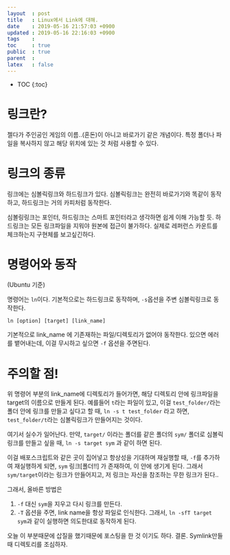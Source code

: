 ```yaml
---
layout  : post
title   : Linux에서 Link에 대해.
date    : 2019-05-16 21:57:03 +0900
updated : 2019-05-16 22:16:03 +0900
tags    : 
toc     : true
public  : true
parent  : 
latex   : false
---
```

* TOC
{:toc}

# 링크란?
젤다가 주인공인 게임의 이름..(혼돈)이 아니고 바로가기 같은 개념이다.
특정 폴더나 파일을 복사하지 않고 해당 위치에 있는 것 처럼 사용할 수 있다.

# 링크의 종류
링크에는 심볼릭링크와 하드링크가 있다.
심볼릭링크는 완전히 바로가기와 똑같이 동작하고, 하드링크는 거의 카피처럼 동작한다.

심볼링링크는 포인터, 하드링크는 스마트 포인터라고 생각하면 쉽게 이해 가능할 듯.
하드링크는 모든 링크파일을 지워야 원본에 접근이 불가하다. 실제로 레퍼런스 카운트를 체크하는지
구현체를 보고싶긴하다.

# 명령어와 동작
(Ubuntu 기준)

명령어는 `ln`이다. 기본적으로는 하드링크로 동작하며, `-s`옵션을 주변 심볼릭링크로 동작한다.

`ln [option] [target] [link_name]`

기본적으로 link_name 에 기존재하는 파일/디렉토리가 없어야 동작한다. 있으면 에러를 뱉어내는데, 이걸 무시하고 싶으면
`-f` 옵션을 주면된다.

# 주의할 점!
위 명령어 부분의 link_name에 디렉토리가 들어가면, 해당 디렉토리 안에 링크파일을 target의 이름으로 만들게 된다.
예를들어 `t`라는 파일이 있고, 이걸 `test_folder/`라는 폴더 안에 링크를 만들고 싶다고 할 때,
`ln -s t test_folder` 라고 하면, `test_folder/t`라는 심볼릭링크가 만들어지는 것이다.

여기서 실수가 일어난다.
만약, `target/` 이라는 폴더를 같은 폴더의 `sym/` 폴더로 심볼릭 링크를 만들고 싶을 때,
`ln -s target sym` 과 같이 하면 된다.

이걸 배포스크립트와 같은 곳이 집어넣고 항상성을 기대하며 재실행할 때, `-f`를 추가하여 재실행하게 되면,
`sym` 링크[폴더!!] 가 존재하여, 이 안에 생기게 된다.
그래서 `sym/target`이라는 링크가 만들어지고, 저 링크는 자신을 참조하는 무한 링크가 된다..

그래서, 올바른 방법은
1. `-f` 대신 `sym`을 지우고 다시 링크를 만든다.
2. `-T` 옵션을 주면, link name을 항상 파일로 인식한다. 그래서, `ln -sfT target sym`과 같이 실행하면 의도한대로 동작하게 된다.

오늘 이 부분때문에 삽질을 했기때문에 포스팅을 한 것 이기도 하다.
결론. Symlink만들때 디렉토리를 조심하자.
